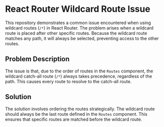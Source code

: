 # React Router Wildcard Route Issue

This repository demonstrates a common issue encountered when using wildcard routes (`/*`) in React Router.  The problem arises when a wildcard route is placed after other specific routes. Because the wildcard route matches any path, it will always be selected, preventing access to the other routes.

## Problem Description

The issue is that, due to the order of routes in the `Routes` component, the wildcard catch-all route (`/*`) always takes precedence, regardless of the path.  This causes every route to resolve to the catch-all route.

## Solution

The solution involves ordering the routes strategically. The wildcard route should always be the last route defined in the `Routes` component. This ensures that specific routes are matched before the wildcard route. 
